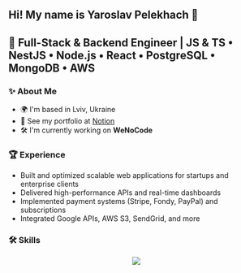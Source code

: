 ## Hi! My name is Yaroslav Pelekhach 👋

## 🚀 Full-Stack & Backend Engineer | JS & TS • NestJS • Node.js • React • PostgreSQL • MongoDB • AWS


### ✨ About Me
- 🌍 I'm based in Lviv, Ukraine  
- 💼 See my portfolio at [Notion](https://www.notion.so/Case-presentation-26991e4e2b4b80bab42ed13f3ae2c38d?source=copy_link)  
- 🛠 I'm currently working on **WeNoCode**


### 🏆 Experience
- Built and optimized scalable web applications for startups and enterprise clients  
- Delivered high-performance APIs and real-time dashboards  
- Implemented payment systems (Stripe, Fondy, PayPal) and subscriptions  
- Integrated Google APIs, AWS S3, SendGrid, and more  


### 🛠 Skills
<p align="center">
  <a href="https://skillicons.dev">
    <img src="https://skillicons.dev/icons?i=html,css,js,ts,solidity,react,nextjs,redux,sass,tailwind,materialui,vite,figma,redis,mysql,postgres,prisma,mongo,supabase,git,githubactions,firebase,gcp,aws,azure,vercel,docker,windows,ubuntu,postman,vscode,npm,nginx" />
  </a>
</p>
<!--
**Yaroslav781/Yaroslav781** is a ✨ _special_ ✨ repository because its `README.md` (this file) appears on your GitHub profile.

Here are some ideas to get you started:

- 🔭 I’m currently working on ...
- 🌱 I’m currently learning ...
- 👯 I’m looking to collaborate on ...
- 🤔 I’m looking for help with ...
- 💬 Ask me about ...
- 📫 How to reach me: ...
- 😄 Pronouns: ...
- ⚡ Fun fact: ...
-->
